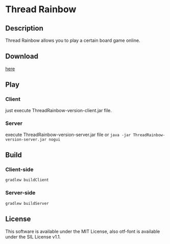 # Thread Rainbow

## Description

Thread Rainbow allows you to play a certain board game online.

## Download
[here](https://github.com/hamusuke0323/ThreadRainbow/releases)

## Play

### Client

just execute ThreadRainbow-version-client.jar file.

### Server

execute ThreadRainbow-version-server.jar file or
`java -jar ThreadRainbow-version-server.jar nogui`

## Build

### Client-side

`gradlew buildClient`

### Server-side

`gradlew buildServer`

## License

This software is available under the MIT License, also otf-font is available under the SIL License v1.1.
